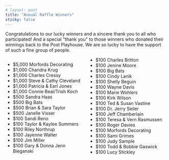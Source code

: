 ```yaml
---
# layout: post
title: "Annual Raffle Winners"
sticky: false
---
```


<style>
  .add-columns {
    margin-top: 1em;
    columns: 13em;
  }
</style>

Congratulations to our lucky winners and a sincere thank you to all who participated! And a special "thank you" to those winners who donated their winnings back to the Post Playhouse. We are so lucky to have the support of such a fine group of people.

<div class="add-columns">

- $5,000 Morfords Decorating
- $1,000 Chandra Krug
- $1,000 Charles Cressy
- $1,000 Steve & Cathy Cleveland
- $1,000 Patricia & Earl Jones
- $1,000 Connie Beal/Trish Koch
- $500 Sandra Haas
- $500 Big Bats
- $500 Brian & Sara Taylor
- $500 Janelle Visser
- $100 Sandi Reno
- $100 Taylor & Kaylee Summers
- $100 Riley Northrup
- $100 Jayenne Walter
- $100 Jim Miller
- $100 Gary & Donna Jenn Bieganski
- $100 Charles Britton
- $100 Jenine Moore
- $100 Big Bats
- $100 Cindy Lanik
- $100 Shelly Beguin
- $100 Wayne Davis
- $100 Marie Wohlers
- $100 Kirk Wilson
- $100 Ted & Susan Vastine
- $100 Dr. Jerry Seiler
- $100 Jeff Chamberlain
- $100 Teresa & Vern Rasmussen
- $100 Roger Davies
- $100 Morfords Decorating
- $100 Sami Grimes
- $100 Judy Sample
- $100 Todd & Bobbie Gaswick
- $100 Lucy Stickley

</div>

